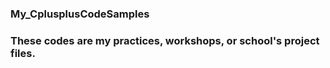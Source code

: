 ### My_CplusplusCodeSamples
### These codes are my practices, workshops, or school's project files. 


